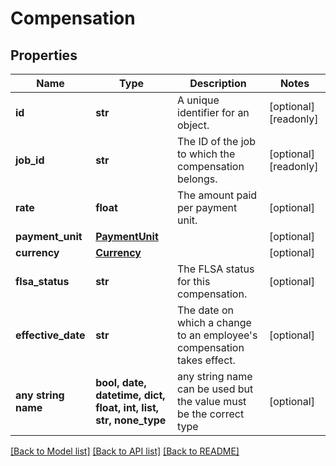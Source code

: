 # Compensation


## Properties
Name | Type | Description | Notes
------------ | ------------- | ------------- | -------------
**id** | **str** | A unique identifier for an object. | [optional] [readonly] 
**job_id** | **str** | The ID of the job to which the compensation belongs. | [optional] [readonly] 
**rate** | **float** | The amount paid per payment unit. | [optional] 
**payment_unit** | [**PaymentUnit**](PaymentUnit.md) |  | [optional] 
**currency** | [**Currency**](Currency.md) |  | [optional] 
**flsa_status** | **str** | The FLSA status for this compensation. | [optional] 
**effective_date** | **str** | The date on which a change to an employee&#39;s compensation takes effect. | [optional] 
**any string name** | **bool, date, datetime, dict, float, int, list, str, none_type** | any string name can be used but the value must be the correct type | [optional]

[[Back to Model list]](../../README.md#documentation-for-models) [[Back to API list]](../../README.md#documentation-for-api-endpoints) [[Back to README]](../../README.md)


